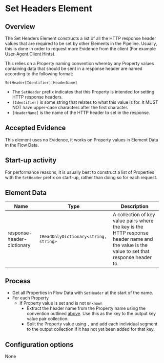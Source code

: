 # Set Headers Element

## Overview

The Set Headers Element constructs a list of all the HTTP response
header values that are required to be set by other Elements in the Pipeline.
Usually, this is done in order to request more Evidence from the
client (For example [User-Agent Client Hints](http://51degrees.com/documentation/4.4/_device_detection__features__u_a_c_h__headers.html)).

This relies on a Property naming convention whereby any Property
values containing data that should be sent in a response header
are named according to the following format:

`SetHeader[Identifier][HeaderName]`

- The `SetHeader` prefix indicates that this Property is intended
  for setting HTTP response headers.
- `[Identifier]` is some string that relates to what this value is for.
  It MUST NOT have upper-case characters after the first character.
- `[HeaderName]` is the name of the HTTP header to set in the response.

## Accepted Evidence

This element uses no Evidence, it works on Property values in Element Data
in the Flow Data.

## Start-up activity

For performance reasons, it is usually best to construct a list of
Properties with the `SetHeader` prefix on start-up, rather than doing
so for each request.

## Element Data

| **Name**                   | **Type**                              | **Description**                                                                                                                           |
|----------------------------|---------------------------------------|-------------------------------------------------------------------------------------------------------------------------------------------|
| response-header-dictionary | `IReadOnlyDictionary<string, string>` | A collection of key value pairs where the key is the HTTP response header name and the value is the value to set that response header to. |

## Process

- Get all Properties in Flow Data with `SetHeader` at the start of the name.
- For each Property
  - If Property value is set and is not `Unknown`
    - Extract the header name from the Property name using the convention
      outlined [above](#overview). Use this as the key to the output key value
      pair collection.
    - Split the Property value using `,` and add each individual segment to
      the output collection if it has not yet been added for that key.

## Configuration options

None
